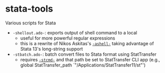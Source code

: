 stata-tools
===========

Various scripts for Stata

* `-shellout.ado-`: exports output of shell command to a local
  * useful for more powerful regular expressions
  * this is a rewrite of Nikos Askitas's [`-ashell-`](http://ideas.repec.org/c/boc/bocode/s456833.html) taking advantage of Stata 13's long-string support
* `-stbatch.ado-`: batch convert files to Stata format using StatTransfer
  * requires [`-stcmd-`](http://ideas.repec.org/c/boc/bocode/s414701.html) and that path be set to StatTransfer CLI app (e.g., global StatTransfer_path `"/Applications/StatTransfer11/st"')
